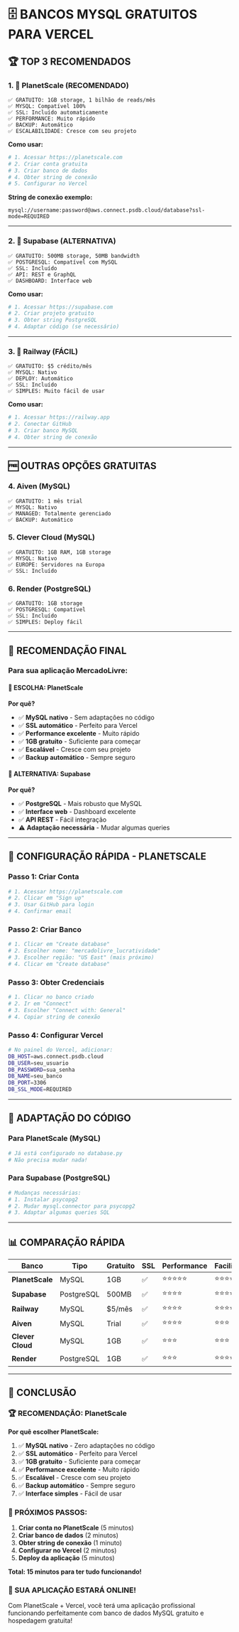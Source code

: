 # 🗄️ BANCOS MYSQL GRATUITOS PARA VERCEL

## 🏆 TOP 3 RECOMENDADOS

### **1. 🥇 PlanetScale (RECOMENDADO)**
```
✅ GRATUITO: 1GB storage, 1 bilhão de reads/mês
✅ MYSQL: Compatível 100%
✅ SSL: Incluído automaticamente
✅ PERFORMANCE: Muito rápido
✅ BACKUP: Automático
✅ ESCALABILIDADE: Cresce com seu projeto
```

**Como usar:**
```bash
# 1. Acessar https://planetscale.com
# 2. Criar conta gratuita
# 3. Criar banco de dados
# 4. Obter string de conexão
# 5. Configurar no Vercel
```

**String de conexão exemplo:**
```
mysql://username:password@aws.connect.psdb.cloud/database?ssl-mode=REQUIRED
```

---

### **2. 🥈 Supabase (ALTERNATIVA)**
```
✅ GRATUITO: 500MB storage, 50MB bandwidth
✅ POSTGRESQL: Compatível com MySQL
✅ SSL: Incluído
✅ API: REST e GraphQL
✅ DASHBOARD: Interface web
```

**Como usar:**
```bash
# 1. Acessar https://supabase.com
# 2. Criar projeto gratuito
# 3. Obter string PostgreSQL
# 4. Adaptar código (se necessário)
```

---

### **3. 🥉 Railway (FÁCIL)**
```
✅ GRATUITO: $5 crédito/mês
✅ MYSQL: Nativo
✅ DEPLOY: Automático
✅ SSL: Incluído
✅ SIMPLES: Muito fácil de usar
```

**Como usar:**
```bash
# 1. Acessar https://railway.app
# 2. Conectar GitHub
# 3. Criar banco MySQL
# 4. Obter string de conexão
```

---

## 🆓 OUTRAS OPÇÕES GRATUITAS

### **4. Aiven (MySQL)**
```
✅ GRATUITO: 1 mês trial
✅ MYSQL: Nativo
✅ MANAGED: Totalmente gerenciado
✅ BACKUP: Automático
```

### **5. Clever Cloud (MySQL)**
```
✅ GRATUITO: 1GB RAM, 1GB storage
✅ MYSQL: Nativo
✅ EUROPE: Servidores na Europa
✅ SSL: Incluído
```

### **6. Render (PostgreSQL)**
```
✅ GRATUITO: 1GB storage
✅ POSTGRESQL: Compatível
✅ SSL: Incluído
✅ SIMPLES: Deploy fácil
```

---

## 🎯 RECOMENDAÇÃO FINAL

### **Para sua aplicação MercadoLivre:**

#### **🥇 ESCOLHA: PlanetScale**
**Por quê?**
- ✅ **MySQL nativo** - Sem adaptações no código
- ✅ **SSL automático** - Perfeito para Vercel
- ✅ **Performance excelente** - Muito rápido
- ✅ **1GB gratuito** - Suficiente para começar
- ✅ **Escalável** - Cresce com seu projeto
- ✅ **Backup automático** - Sempre seguro

#### **🥈 ALTERNATIVA: Supabase**
**Por quê?**
- ✅ **PostgreSQL** - Mais robusto que MySQL
- ✅ **Interface web** - Dashboard excelente
- ✅ **API REST** - Fácil integração
- ⚠️ **Adaptação necessária** - Mudar algumas queries

---

## 🚀 CONFIGURAÇÃO RÁPIDA - PLANETSCALE

### **Passo 1: Criar Conta**
```bash
# 1. Acessar https://planetscale.com
# 2. Clicar em "Sign up"
# 3. Usar GitHub para login
# 4. Confirmar email
```

### **Passo 2: Criar Banco**
```bash
# 1. Clicar em "Create database"
# 2. Escolher nome: "mercadolivre_lucratividade"
# 3. Escolher região: "US East" (mais próximo)
# 4. Clicar em "Create database"
```

### **Passo 3: Obter Credenciais**
```bash
# 1. Clicar no banco criado
# 2. Ir em "Connect"
# 3. Escolher "Connect with: General"
# 4. Copiar string de conexão
```

### **Passo 4: Configurar Vercel**
```bash
# No painel do Vercel, adicionar:
DB_HOST=aws.connect.psdb.cloud
DB_USER=seu_usuario
DB_PASSWORD=sua_senha
DB_NAME=seu_banco
DB_PORT=3306
DB_SSL_MODE=REQUIRED
```

---

## 🔧 ADAPTAÇÃO DO CÓDIGO

### **Para PlanetScale (MySQL)**
```python
# Já está configurado no database.py
# Não precisa mudar nada!
```

### **Para Supabase (PostgreSQL)**
```python
# Mudanças necessárias:
# 1. Instalar psycopg2
# 2. Mudar mysql.connector para psycopg2
# 3. Adaptar algumas queries SQL
```

---

## 📊 COMPARAÇÃO RÁPIDA

| Banco | Tipo | Gratuito | SSL | Performance | Facilidade |
|-------|------|----------|-----|-------------|------------|
| **PlanetScale** | MySQL | 1GB | ✅ | ⭐⭐⭐⭐⭐ | ⭐⭐⭐⭐⭐ |
| **Supabase** | PostgreSQL | 500MB | ✅ | ⭐⭐⭐⭐ | ⭐⭐⭐⭐ |
| **Railway** | MySQL | $5/mês | ✅ | ⭐⭐⭐⭐ | ⭐⭐⭐⭐⭐ |
| **Aiven** | MySQL | Trial | ✅ | ⭐⭐⭐⭐ | ⭐⭐⭐ |
| **Clever Cloud** | MySQL | 1GB | ✅ | ⭐⭐⭐ | ⭐⭐⭐ |
| **Render** | PostgreSQL | 1GB | ✅ | ⭐⭐⭐ | ⭐⭐⭐⭐ |

---

## 🎯 CONCLUSÃO

### **🏆 RECOMENDAÇÃO: PlanetScale**

**Por quê escolher PlanetScale:**
1. ✅ **MySQL nativo** - Zero adaptações no código
2. ✅ **SSL automático** - Perfeito para Vercel
3. ✅ **1GB gratuito** - Suficiente para começar
4. ✅ **Performance excelente** - Muito rápido
5. ✅ **Escalável** - Cresce com seu projeto
6. ✅ **Backup automático** - Sempre seguro
7. ✅ **Interface simples** - Fácil de usar

### **🚀 PRÓXIMOS PASSOS:**

1. **Criar conta no PlanetScale** (5 minutos)
2. **Criar banco de dados** (2 minutos)
3. **Obter string de conexão** (1 minuto)
4. **Configurar no Vercel** (2 minutos)
5. **Deploy da aplicação** (5 minutos)

**Total: 15 minutos para ter tudo funcionando!**

### **🎉 SUA APLICAÇÃO ESTARÁ ONLINE!**

Com PlanetScale + Vercel, você terá uma aplicação profissional funcionando perfeitamente com banco de dados MySQL gratuito e hospedagem gratuita!
